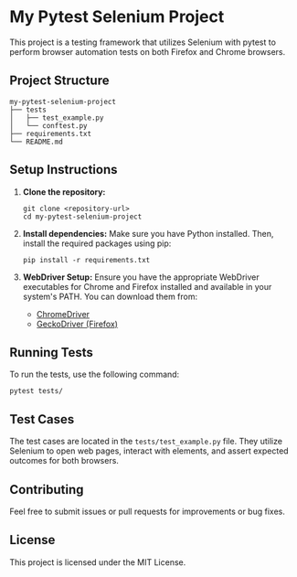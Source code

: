 # My Pytest Selenium Project

This project is a testing framework that utilizes Selenium with pytest to perform browser automation tests on both Firefox and Chrome browsers.

## Project Structure

```
my-pytest-selenium-project
├── tests
│   ├── test_example.py
│   └── conftest.py
├── requirements.txt
└── README.md
```

## Setup Instructions

1. **Clone the repository:**
   ```
   git clone <repository-url>
   cd my-pytest-selenium-project
   ```

2. **Install dependencies:**
   Make sure you have Python installed. Then, install the required packages using pip:
   ```
   pip install -r requirements.txt
   ```

3. **WebDriver Setup:**
   Ensure you have the appropriate WebDriver executables for Chrome and Firefox installed and available in your system's PATH. You can download them from:
   - [ChromeDriver](https://sites.google.com/chromium.org/driver/)
   - [GeckoDriver (Firefox)](https://github.com/mozilla/geckodriver/releases)

## Running Tests

To run the tests, use the following command:
```
pytest tests/
```

## Test Cases

The test cases are located in the `tests/test_example.py` file. They utilize Selenium to open web pages, interact with elements, and assert expected outcomes for both browsers.

## Contributing

Feel free to submit issues or pull requests for improvements or bug fixes. 

## License

This project is licensed under the MIT License.